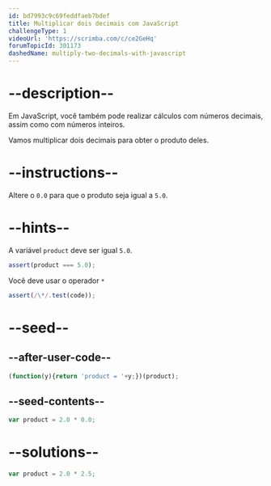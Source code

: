 ```yaml
---
id: bd7993c9c69feddfaeb7bdef
title: Multiplicar dois decimais com JavaScript
challengeType: 1
videoUrl: 'https://scrimba.com/c/ce2GeHq'
forumTopicId: 301173
dashedName: multiply-two-decimals-with-javascript
---
```


# --description--

Em JavaScript, você também pode realizar cálculos com números decimais, assim como com números inteiros.

Vamos multiplicar dois decimais para obter o produto deles.

# --instructions--

Altere o `0.0` para que o produto seja igual a `5.0`.

# --hints--

A variável `product` deve ser igual `5.0`.

```js
assert(product === 5.0);
```

Você deve usar o operador `*`

```js
assert(/\*/.test(code));
```

# --seed--

## --after-user-code--

```js
(function(y){return 'product = '+y;})(product);
```

## --seed-contents--

```js
var product = 2.0 * 0.0;
```

# --solutions--

```js
var product = 2.0 * 2.5;
```
